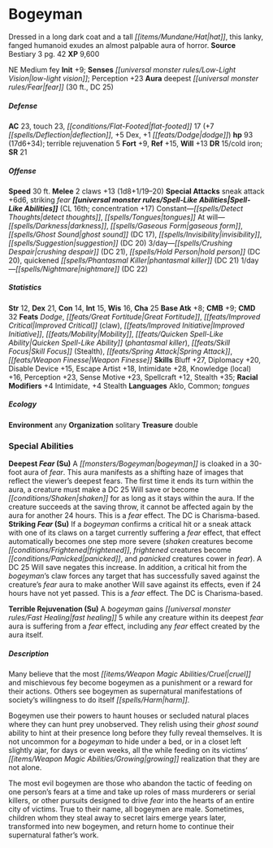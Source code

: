 ﻿---
cssclass: [monsters]
title1: Bogeyman
desc_short: Dressed in a long dark coat and a tall hat, this lanky, fanged humanoid
  exudes an almost palpable aura of horror.
title2: Bogeyman
CR: 10
sources:
- name: Bestiary 3
  page: 42
  link: http://paizo.com/products/btpy8odu?Pathfinder-Roleplaying-Game-Bestiary-3
XP: 9600
alignment: NE
size: Medium
type: fey
initiative:
  bonus: 9
senses:
  low-light vision: true
auras:
- name: deepest fear
  radius: 30
  DC: 25
AC:
  AC: 23
  touch: 23
  flat_footed: 17
  components:
    deflection: 7
    dex: 5
    dodge: 1
HP:
  HP: 93
  long: 17d6+34
  other: terrible rejuvenation 5
saves:
  fort: 9
  ref: 15
  will: 13
DR:
- amount: 15
  weakness: cold iron
SR: 21
speeds:
  base: 30
attacks:
  melee:
  - - text: 2 claws +13 (1d8+1/19-20)
      entries:
      - - damage: 1d8+1
          crit_range: 19-20
      count: 2
      attack: claws
      bonus:
      - 13
  special:
  - sneak attack +6d6
  - striking fear
spell_like_abilities:
  entries:
  - name: detect thoughts
    source: default
    freq: Constant
  - name: tongues
    source: default
    freq: Constant
  - name: darkness
    source: default
    freq: At will
  - name: gaseous form
    source: default
    freq: At will
  - name: ghost sound
    source: default
    freq: At will
    DC: 17
  - name: invisibility
    source: default
    freq: At will
  - name: suggestion
    source: default
    freq: At will
    DC: 20
  - name: crushing despair
    source: default
    freq: 3/day
    DC: 21
  - name: hold person
    source: default
    freq: 3/day
    DC: 20
  - name: quickened phantasmal killer
    source: default
    freq: 3/day
    DC: 21
  - name: nightmare
    source: default
    freq: 1/day
    DC: 22
  sources:
  - name: default
    CL: 16
    concentration: 17
ability_scores:
  STR: 12
  DEX: 21
  CON: 14
  INT: 15
  WIS: 16
  CHA: 25
BAB: 8
CMB: 9
CMD: 32
feats:
- name: Dodge
- name: Great Fortitude
- name: Improved Critical (claw)
- name: Improved Initiative
- name: Mobility
- name: Quicken Spell-Like Ability (phantasmal killer)
- name: Skill Focus (Stealth)
- name: Spring Attack
- name: Weapon Finesse
skills:
  Bluff: 27
  Diplomacy: 20
  Disable Device: 15
  Escape Artist: 18
  Intimidate: 28
  Knowledge (local): 16
  Perception: 23
  Sense Motive: 23
  Spellcraft: 12
  Stealth: 35
  _racial_mods:
    Intimidate:
      _: 4
    Stealth:
      _: 4
languages:
- Aklo
- Common
- tongues
ecology:
  environment: any
  organization: solitary
  treasure_type: double
special_abilities:
  Deepest Fear (Su): A bogeyman is cloaked in a 30-foot aura of fear. This aura manifests
    as a shifting haze of images that reflect the viewer's deepest fears. The first
    time it ends its turn within the aura, a creature must make a DC 25 Will save
    or become shaken for as long as it stays within the aura. If the creature succeeds
    at the saving throw, it cannot be affected again by the aura for another 24 hours.
    This is a fear effect. The DC is Charisma-based.
  Striking Fear (Su): If a bogeyman confirms a critical hit or a sneak attack with
    one of its claws on a target currently suffering a fear effect, that effect automatically
    becomes one step more severe (shaken creatures become frightened, frightened creatures
    become panicked, and panicked creatures cower in fear). A DC 25 Will save negates
    this increase. In addition, a critical hit from the bogeyman's claw forces any
    target that has successfully saved against the creature's fear aura to make another
    Will save against its effects, even if 24 hours have not yet passed. This is a
    fear effect. The DC is Charisma-based.
  Terrible Rejuvenation (Su): A bogeyman gains fast healing 5 while any creature within
    its deepest fear aura is suffering from a fear effect, including any fear effect
    created by the aura itself.
desc_long: |-
  Many believe that the most cruel and mischievous fey become bogeymen as a punishment or a reward for their actions. Others see bogeymen as supernatural manifestations of society's willingness to do itself harm.

  Bogeymen use their powers to haunt houses or secluded natural places where they can hunt prey unobserved. They relish using their ghost sound ability to hint at their presence long before they fully reveal themselves. It is not uncommon for a bogeyman to hide under a bed, or in a closet left slightly ajar, for days or even weeks, all the while feeding on its victims' growing realization that they are not alone.

  The most evil bogeymen are those who abandon the tactic of feeding on one person's fears at a time and take up roles of mass murderers or serial killers, or other pursuits designed to drive fear into the hearts of an entire city of victims. True to their name, all bogeymen are male. Sometimes, children whom they steal away to secret lairs emerge years later, transformed into new bogeymen, and return home to continue their supernatural father's work.

---

# Bogeyman
Dressed in a long dark coat and a tall _[[items/Mundane/Hat|hat]]_, this lanky, fanged humanoid exudes an almost palpable aura of horror.
**Source** Bestiary 3 pg. 42
**XP** 9,600

NE Medium fey
**Init** +9; **Senses** _[[universal monster rules/Low-Light Vision|low-light vision]]_; Perception +23
**Aura** deepest _[[universal monster rules/Fear|fear]]_ (30 ft., DC 25)

##### Defense

**AC** 23, touch 23, _[[conditions/Flat-Footed|flat-footed]]_ 17 (+7 _[[spells/Deflection|deflection]]_, +5 Dex, +1 _[[feats/Dodge|dodge]]_)
**hp** 93 (17d6+34); terrible rejuvenation 5
**Fort** +9, **Ref** +15, **Will** +13
**DR** 15/cold iron; **SR** 21

##### Offense
**Speed** 30 ft.
**Melee** 2 claws +13 (1d8+1/19–20)
**Special Attacks** sneak attack +6d6, striking _fear_
**_[[universal monster rules/Spell-Like Abilities|Spell-Like Abilities]]_** (CL 16th; concentration +17)
Constant—_[[spells/Detect Thoughts|detect thoughts]]_, _[[spells/Tongues|tongues]]_
At will—_[[spells/Darkness|darkness]]_, _[[spells/Gaseous Form|gaseous form]]_, _[[spells/Ghost Sound|ghost sound]]_ (DC 17), _[[spells/Invisibility|invisibility]]_, _[[spells/Suggestion|suggestion]]_ (DC 20)
3/day—_[[spells/Crushing Despair|crushing despair]]_ (DC 21), _[[spells/Hold Person|hold person]]_ (DC 20), quickened _[[spells/Phantasmal Killer|phantasmal killer]]_ (DC 21)
1/day—_[[spells/Nightmare|nightmare]]_ (DC 22)

##### Statistics
**Str** 12, **Dex** 21, **Con** 14, **Int** 15, **Wis** 16, **Cha** 25
**Base Atk** +8; **CMB** +9; **CMD** 32
**Feats** _Dodge_, _[[feats/Great Fortitude|Great Fortitude]]_, _[[feats/Improved Critical|Improved Critical]]_ (claw), _[[feats/Improved Initiative|Improved Initiative]]_, _[[feats/Mobility|Mobility]]_, _[[feats/Quicken Spell-Like Ability|Quicken Spell-Like Ability]]_ (_phantasmal killer_), _[[feats/Skill Focus|Skill Focus]]_ (Stealth), _[[feats/Spring Attack|Spring Attack]]_, _[[feats/Weapon Finesse|Weapon Finesse]]_
**Skills** Bluff +27, Diplomacy +20, Disable Device +15, Escape Artist +18, Intimidate +28, Knowledge (local) +16, Perception +23, Sense Motive +23, Spellcraft +12, Stealth +35; **Racial Modifiers** +4 Intimidate, +4 Stealth
**Languages** Aklo, Common; _tongues_

##### Ecology

**Environment** any
**Organization** solitary
**Treasure** double

### Special Abilities

**Deepest _Fear_ (Su)** A _[[monsters/Bogeyman|bogeyman]]_ is cloaked in a 30-foot aura of _fear_. This aura manifests as a shifting haze of images that reflect the viewer’s deepest fears. The first time it ends its turn within the aura, a creature must make a DC 25 Will save or become _[[conditions/Shaken|shaken]]_ for as long as it stays within the aura. If the creature succeeds at the saving throw, it cannot be affected again by the aura for another 24 hours. This is a _fear_ effect. The DC is Charisma-based.
**Striking _Fear_ (Su)** If a _bogeyman_ confirms a critical hit or a sneak attack with one of its claws on a target currently suffering a _fear_ effect, that effect automatically becomes one step more severe (_shaken_ creatures become _[[conditions/Frightened|frightened]]_, _frightened_ creatures become _[[conditions/Panicked|panicked]]_, and _panicked_ creatures cower in _fear_). A DC 25 Will save negates this increase. In addition, a critical hit from the _bogeyman_’s claw forces any target that has successfully saved against the creature’s _fear_ aura to make another Will save against its effects, even if 24 hours have not yet passed. This is a _fear_ effect. The DC is Charisma-based.

**Terrible Rejuvenation (Su)** A _bogeyman_ gains _[[universal monster rules/Fast Healing|fast healing]]_ 5 while any creature within its deepest _fear_ aura is suffering from a _fear_ effect, including any _fear_ effect created by the aura itself.

##### Description

Many believe that the most _[[items/Weapon Magic Abilities/Cruel|cruel]]_ and mischievous fey become bogeymen as a punishment or a reward for their actions. Others see bogeymen as supernatural manifestations of society’s willingness to do itself _[[spells/Harm|harm]]_.

Bogeymen use their powers to haunt houses or secluded natural places where they can hunt prey unobserved. They relish using their _ghost sound_ ability to hint at their presence long before they fully reveal themselves. It is not uncommon for a _bogeyman_ to hide under a bed, or in a closet left slightly ajar, for days or even weeks, all the while feeding on its victims’ _[[items/Weapon Magic Abilities/Growing|growing]]_ realization that they are not alone.

The most evil bogeymen are those who abandon the tactic of feeding on one person’s fears at a time and take up roles of mass murderers or serial killers, or other pursuits designed to drive _fear_ into the hearts of an entire city of victims. True to their name, all bogeymen are male. Sometimes, children whom they steal away to secret lairs emerge years later, transformed into new bogeymen, and return home to continue their supernatural father’s work.